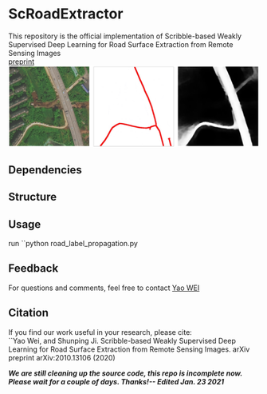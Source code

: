 # ScRoadExtractor
This repository is the official implementation of Scribble-based Weakly Supervised Deep Learning for Road Surface Extraction from Remote Sensing Images  
[preprint](https://arxiv.org/abs/2010.13106)  
![image](https://github.com/weiyao1996/weiyao1996.github.io/blob/master/img/xxxx.png)  
## Dependencies  
  
## Structure  
  
## Usage  
run ``python road_label_propagation.py  
## Feedback  
For questions and comments, feel free to contact [Yao WEI](weiyao@whu.edu.cn)
## Citation  
If you find our work useful in your research, please cite:  
``Yao Wei, and Shunping Ji. Scribble-based Weakly Supervised Deep Learning for Road Surface Extraction from Remote Sensing Images. arXiv preprint arXiv:2010.13106 (2020) 
  
***We are still cleaning up the source code, this repo is incomplete now. Please wait for a couple of days. Thanks!-- Edited Jan. 23 2021***
